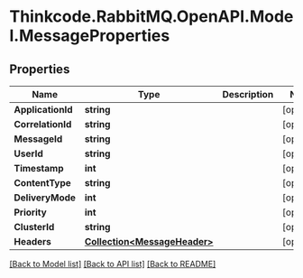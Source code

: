# Thinkcode.RabbitMQ.OpenAPI.Model.MessageProperties
## Properties

Name | Type | Description | Notes
------------ | ------------- | ------------- | -------------
**ApplicationId** | **string** |  | [optional] 
**CorrelationId** | **string** |  | [optional] 
**MessageId** | **string** |  | [optional] 
**UserId** | **string** |  | [optional] 
**Timestamp** | **int** |  | [optional] 
**ContentType** | **string** |  | [optional] 
**DeliveryMode** | **int** |  | [optional] 
**Priority** | **int** |  | [optional] 
**ClusterId** | **string** |  | [optional] 
**Headers** | [**Collection&lt;MessageHeader&gt;**](MessageHeader.md) |  | [optional] 

[[Back to Model list]](../README.md#documentation-for-models) [[Back to API list]](../README.md#documentation-for-api-endpoints) [[Back to README]](../README.md)

